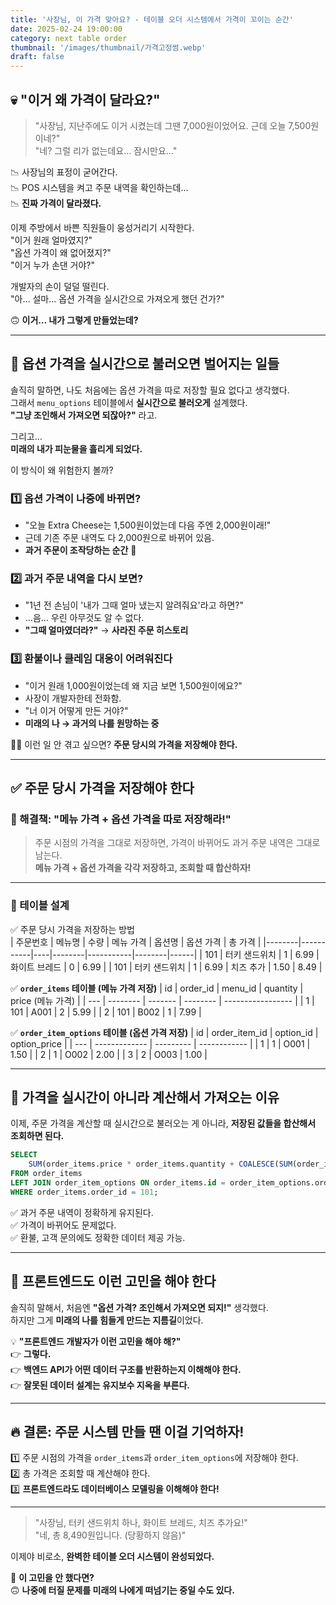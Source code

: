 ```yaml
---
title: '사장님, 이 가격 맞아요? - 테이블 오더 시스템에서 가격이 꼬이는 순간'
date: 2025-02-24 19:00:00
category: next table order
thumbnail: '/images/thumbnail/가격고정썸.webp'
draft: false
---
```


## **💀 "이거 왜 가격이 달라요?"**

> "사장님, 지난주에도 이거 시켰는데 그땐 7,000원이었어요. 근데 오늘 7,500원이네?"  
> "네? 그럴 리가 없는데요… 잠시만요…"

📉 사장님의 표정이 굳어간다.  
📉 POS 시스템을 켜고 주문 내역을 확인하는데…  
📉 **진짜 가격이 달라졌다.**

이제 주방에서 바쁜 직원들이 웅성거리기 시작한다.  
"이거 원래 얼마였지?"  
"옵션 가격이 왜 없어졌지?"  
"이거 누가 손댄 거야?"

개발자의 손이 덜덜 떨린다.  
"아… 설마… 옵션 가격을 실시간으로 가져오게 했던 건가?"

🙃 **이거… 내가 그렇게 만들었는데?**

---

## **🚨 옵션 가격을 실시간으로 불러오면 벌어지는 일들**

솔직히 말하면, 나도 처음에는 옵션 가격을 따로 저장할 필요 없다고 생각했다.  
그래서 `menu_options` 테이블에서 **실시간으로 불러오게** 설계했다.  
**"그냥 조인해서 가져오면 되잖아?"** 라고.

그리고…  
**미래의 내가 피눈물을 흘리게 되었다.**

이 방식이 왜 위험한지 볼까?

### 1️⃣ **옵션 가격이 나중에 바뀌면?**

- "오늘 Extra Cheese는 1,500원이었는데 다음 주엔 2,000원이래!"
- 근데 기존 주문 내역도 다 2,000원으로 바뀌어 있음.
- **과거 주문이 조작당하는 순간** 🫠

### 2️⃣ **과거 주문 내역을 다시 보면?**

- "1년 전 손님이 '내가 그때 얼마 냈는지 알려줘요'라고 하면?"
- …음… 우린 아무것도 알 수 없다.
- **"그때 얼마였더라?"** → **사라진 주문 히스토리**

### 3️⃣ **환불이나 클레임 대응이 어려워진다**

- "이거 원래 1,000원이었는데 왜 지금 보면 1,500원이에요?"
- 사장이 개발자한테 전화함.
- "너 이거 어떻게 만든 거야?"
- **미래의 나 → 과거의 나를 원망하는 중**

🙅‍♂️ 이런 일 안 겪고 싶으면? **주문 당시의 가격을 저장해야 한다.**

---

## **✅ 주문 당시 가격을 저장해야 한다**

### **🎯 해결책: "메뉴 가격 + 옵션 가격을 따로 저장해라!"**

> 주문 시점의 가격을 그대로 저장하면, 가격이 바뀌어도 과거 주문 내역은 그대로 남는다.  
> **메뉴 가격 + 옵션 가격을 각각 저장하고, 조회할 때 합산하자!**

---

### **📌 테이블 설계**

✅ 주문 당시 가격을 저장하는 방법  
| 주문번호 | 메뉴명 | 수량 | 메뉴 가격 | 옵션명 | 옵션 가격 | 총 가격 |
|--------|-----------|----|--------|-----------|--------|------|
| 101 | 터키 샌드위치 | 1 | 6.99 | 화이트 브레드 | 0 | 6.99 |
| 101 | 터키 샌드위치 | 1 | 6.99 | 치즈 추가 | 1.50 | 8.49 |

✅ **`order_items` 테이블 (메뉴 가격 저장)**
| id | order_id | menu_id | quantity | price (메뉴 가격) |
| --- | -------- | ------- | -------- | ----------------- |
| 1 | 101 | A001 | 2 | 5.99 |
| 2 | 101 | B002 | 1 | 7.99 |

✅ **`order_item_options` 테이블 (옵션 가격 저장)**
| id | order_item_id | option_id | option_price |
| --- | ------------- | --------- | ------------ |
| 1 | 1 | O001 | 1.50 |
| 2 | 1 | O002 | 2.00 |
| 3 | 2 | O003 | 1.00 |

---

## **🧠 가격을 실시간이 아니라 계산해서 가져오는 이유**

이제, 주문 가격을 계산할 때 실시간으로 불러오는 게 아니라, **저장된 값들을 합산해서 조회하면 된다.**

```sql
SELECT
    SUM(order_items.price * order_items.quantity + COALESCE(SUM(order_item_options.option_price), 0)) AS total_price
FROM order_items
LEFT JOIN order_item_options ON order_items.id = order_item_options.order_item_id
WHERE order_items.order_id = 101;
```

✅ 과거 주문 내역이 정확하게 유지된다.  
✅ 가격이 바뀌어도 문제없다.  
✅ 환불, 고객 문의에도 정확한 데이터 제공 가능.

---

## **🚀 프론트엔드도 이런 고민을 해야 한다**

솔직히 말해서, 처음엔 **"옵션 가격? 조인해서 가져오면 되지!"** 생각했다.  
하지만 그게 **미래의 나를 힘들게 만드는 지름길**이었다.

💡 **"프론트엔드 개발자가 이런 고민을 해야 해?"**  
👉 **그렇다.**  
👉 **백엔드 API가 어떤 데이터 구조를 반환하는지 이해해야 한다.**  
👉 **잘못된 데이터 설계는 유지보수 지옥을 부른다.**

---

## **🔥 결론: 주문 시스템 만들 땐 이걸 기억하자!**

1️⃣ 주문 시점의 가격을 `order_items`과 `order_item_options`에 저장해야 한다.  
2️⃣ 총 가격은 조회할 때 계산해야 한다.  
3️⃣ **프론트엔드라도 데이터베이스 모델링을 이해해야 한다!**

---

> "사장님, 터키 샌드위치 하나, 화이트 브레드, 치즈 추가요!"  
> "네, 총 8,490원입니다. (당황하지 않음)"

이제야 비로소, **완벽한 테이블 오더 시스템이 완성되었다.**

🚀 **이 고민을 안 했다면?**  
🙃 **나중에 터질 문제를 미래의 나에게 떠넘기는 중일 수도 있다.**
